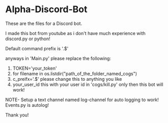 # Alpha-Discord-Bot

These are the files for a Discord bot.

I made this bot from youtube as i don't have much experience with discord.py or python!

Default command prefix is '.$'

anyways in 'Main.py' please replace the following:
1. TOKEN='your_token'
2. for filename in os.listdir("path_of_the_folder_named_cogs")
3. c_preifx='.$' please change this to anything you like
4.  your_user_id this with your user id in 'cogs/kill.py'
only then this bot will work!

NOTE-
Setup a text channel named log-channel for auto logging to work!
Events.py is autolog!

Thank you!

